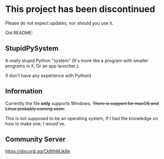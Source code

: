 # This project has been discontinued
Please do not expect updates, nor should you use it.

Old README:
## StupidPySystem
A really stupid Python "system" (It's more like a program with smaller programs in it, Or an app launcher.)

(I don't have any experience with Python)

## Information
Currently the file **only** supports Windows, ~~There is support for macOS and Linux probably coming soon.~~

This is not supposed to be an operating system, If I had the knowledge on how to make one, I would've.

## Community Server
https://discord.gg/Ck8thMJk8e
